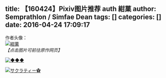title: 【160424】Pixiv图片推荐 auth  紺菓
author: Semprathlon / Simfae Dean
tags: []
categories: []
date: 2016-04-24 17:09:17
---
作者头像：  
[![紺菓](/blog/uploads/2016/04/8764406.jpg)](http://www.pixiv.net/member_illust.php?id=5561441)  
<em>【点击图片可前往原作网页】</em>  

[![◆◆◆](/blog/uploads/2016/04/53869279_p0.jpg)](http://www.pixiv.net/member_illust.php?mode=medium&illust_id=53869279)
<!--more-->

[![サクラティー✿](/blog/uploads/2016/04/56066507_p0.jpg)](http://www.pixiv.net/member_illust.php?mode=medium&illust_id=56066507)